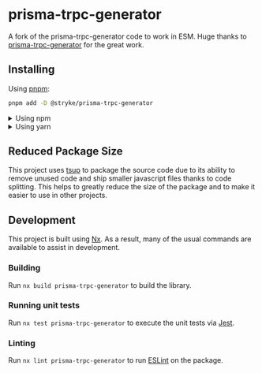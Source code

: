 <!-- START header -->
<!-- END header -->

# prisma-trpc-generator

A fork of the prisma-trpc-generator code to work in ESM. Huge thanks to [prisma-trpc-generator](https://github.com/omar-dulaimi/prisma-trpc-generator) for the great work.

<!-- START doctoc -->
<!-- END doctoc -->

## Installing

Using [pnpm](http://pnpm.io):

```bash
pnpm add -D @stryke/prisma-trpc-generator
```

<details>
  <summary>Using npm</summary>

```bash
npm install -D @stryke/prisma-trpc-generator
```

</details>

<details>
  <summary>Using yarn</summary>

```bash
yarn add -D @stryke/prisma-trpc-generator
```

</details>

## Reduced Package Size

This project uses [tsup](https://tsup.egoist.dev/) to package the source code
due to its ability to remove unused code and ship smaller javascript files
thanks to code splitting. This helps to greatly reduce the size of the package
and to make it easier to use in other projects.

## Development

This project is built using [Nx](https://nx.dev). As a result, many of the usual
commands are available to assist in development.

### Building

Run `nx build prisma-trpc-generator` to build the library.

### Running unit tests

Run `nx test prisma-trpc-generator` to execute the unit tests via
[Jest](https://jestjs.io).

### Linting

Run `nx lint prisma-trpc-generator` to run [ESLint](https://eslint.org/) on the
package.

<!-- START footer -->
<!-- END footer -->
